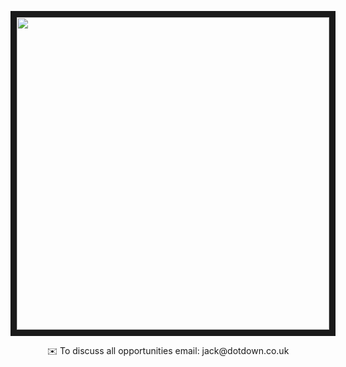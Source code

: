 <p align="center">
<img src = "https://github.com/user-attachments/assets/e2ad97b6-b37c-4970-be25-bac3de4f9c3f" width="500" height="500" border="10"/>
</p>
<p align="center">
  ✉️ To discuss all opportunities email: jack@dotdown.co.uk
</p>
